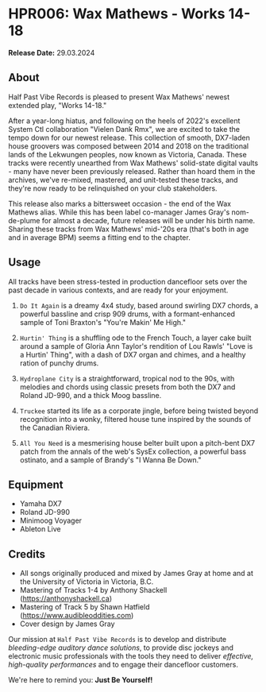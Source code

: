# HPR006: Wax Mathews - Works 14-18

**Release Date:** 29.03.2024

## About
Half Past Vibe Records is pleased to present Wax Mathews' newest extended play, "Works 14-18."

After a year-long hiatus, and following on the heels of 2022's excellent System Ctl collaboration "Vielen Dank Rmx", we are excited to take the tempo down for our newest release. This collection of smooth, DX7-laden house groovers was composed between 2014 and 2018 on the traditional lands of the Lekwungen peoples, now known as Victoria, Canada. These tracks were recently unearthed from Wax Mathews' solid-state digital vaults - many have never been previously released. Rather than hoard them in the archives, we've re-mixed, mastered, and unit-tested these tracks, and they're now ready to be relinquished on your club stakeholders.

This release also marks a bittersweet occasion - the end of the Wax Mathews alias. While this has been label co-manager James Gray's nom-de-plume for almost a decade, future releases will be under his birth name. Sharing these tracks from Wax Mathews' mid-'20s era (that's both in age and in average BPM) seems a fitting end to the chapter.

## Usage
All tracks have been stress-tested in production dancefloor sets over the past decade in various contexts, and are ready for your enjoyment.

1. `Do It Again` is a dreamy 4x4 study, based around swirling DX7 chords, a powerful bassline and crisp 909 drums, with a formant-enhanced sample of Toni Braxton's "You're Makin' Me High."

2. `Hurtin' Thing` is a shuffling ode to the French Touch, a layer cake built around a sample of Gloria Ann Taylor's rendition of Lou Rawls' "Love is a Hurtin' Thing", with a dash of DX7 organ and chimes, and a healthy ration of punchy drums.

3. `Hydroplane City` is a straightforward, tropical nod to the 90s, with melodies and chords using classic presets from both the DX7 and Roland JD-990, and a thick Moog bassline.

4. `Truckee` started its life as a corporate jingle, before being twisted beyond recognition into a wonky, filtered house tune inspired by the sounds of the Canadian Riviera.

5. `All You Need` is a mesmerising house belter built upon a pitch-bent DX7 patch from the annals of the web's SysEx collection, a powerful bass ostinato, and a sample of Brandy's "I Wanna Be Down."

## Equipment
* Yamaha DX7
* Roland JD-990
* Minimoog Voyager
* Ableton Live

## Credits
* All songs originally produced and mixed by James Gray at home and at the University of Victoria in Victoria, B.C.
* Mastering of Tracks 1-4 by Anthony Shackell (https://anthonyshackell.ca)
* Mastering of Track 5 by Shawn Hatfield (https://www.audibleoddities.com)
* Cover design by James Gray

Our mission at `Half Past Vibe Records` is to develop and distribute *bleeding-edge auditory dance solutions*, to provide disc jockeys and electronic music professionals with the tools they need to deliver *effective, high-quality performances* and to engage their dancefloor customers.

We're here to remind you: **Just Be Yourself!**

